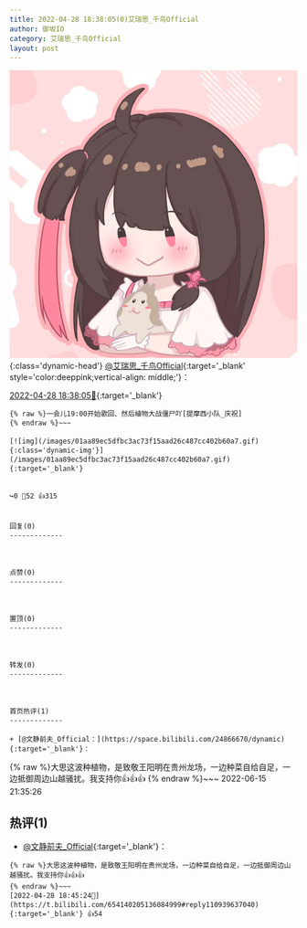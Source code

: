 ```yaml
---
title: 2022-04-28 18:38:05(0)艾瑞思_千鸟Official
author: 御坂IO
category: 艾瑞思_千鸟Official
layout: post
---
```


![img](/images/7e08840c56f251de28bdf766b647bd5fe9a5d50a.jpg){:class='dynamic-head'}
[@艾瑞思_千鸟Official](https://space.bilibili.com/1090010845/dynamic){:target='_blank' style='color:deeppink;vertical-align: middle;'}：

[2022-04-28 18:38:05🔗](https://t.bilibili.com/654140205136084999){:target='_blank'}

~~~
{% raw %}一会儿19:00开始歌回、然后植物大战僵尸吖[提摩西小队_庆祝]
{% endraw %}~~~

[![img](/images/01aa89ec5dfbc3ac73f15aad26c487cc402b60a7.gif){:class='dynamic-img'}](/images/01aa89ec5dfbc3ac73f15aad26c487cc402b60a7.gif){:target='_blank'}


↪️0 💬52 👍315


回复(0)
-------------



点赞(0)
-------------



置顶(0)
-------------



转发(0)
-------------



首页热评(1)
-------------

+ [@文静前夫_Official：](https://space.bilibili.com/24866670/dynamic){:target='_blank'}：
~~~
{% raw %}大思这波种植物，是致敬王阳明在贵州龙场，一边种菜自给自足，一边抵御周边山越骚扰。我支持你👍👍👍
{% endraw %}~~~
2022-06-15 21:35:26


热评(1)
-------------

+ [@文静前夫_Official](https://space.bilibili.com/24866670/dynamic){:target='_blank'}：
~~~
{% raw %}大思这波种植物，是致敬王阳明在贵州龙场，一边种菜自给自足，一边抵御周边山越骚扰。我支持你👍👍👍
{% endraw %}~~~
[2022-04-28 18:45:24🔗](https://t.bilibili.com/654140205136084999#reply110939637040){:target='_blank'} 👍54


